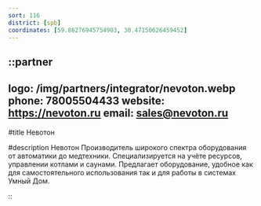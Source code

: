 ```yaml
---
sort: 116
district: [spb]
coordinates: [59.86276945754903, 30.47150626459452]
---
```


::partner
---
logo: /img/partners/integrator/nevoton.webp
phone: 78005504433
website: https://nevoton.ru
email: sales@nevoton.ru
---

#title
Невотон

#description
Невотон Производитель широкого спектра оборудования от автоматики до медтехники. Специализируется на учёте ресурсов, управлении котлами и саунами. Предлагает оборудование, удобное как для самостоятельного использования так и для работы в системах Умный Дом.

::
